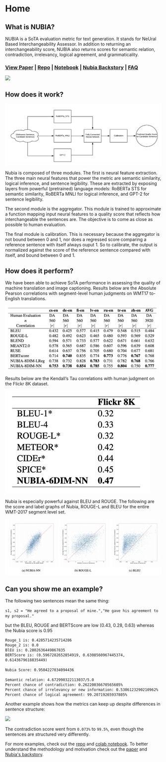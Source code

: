 # Home

## What is NUBIA? 


NUBIA is a SoTA evaluation metric for text generation. It stands for NeUral Based Interchangeability Assessor. In addition to returning an interchangeability score, NUBIA also returns scores for semantic relation, contradiction, irrelevancy, logical agreement, and grammaticality. 

### [View Paper](https://arxiv.org/abs/2004.14667) | [Repo](https://github.com/wl-research/nubia) | [Notebook](https://colab.research.google.com/drive/1_K8pOB8fRRnkBPwlcmvUNHgCr4ur8rFg) | [Nubia Backstory](https://wl-research.github.io/blog/2020/04/29/introducing-nubia.html) | [FAQ](https://github.com/wl-research/nubia/blob/master/FAQ.md)

<img src="images/demo-long-compressed.gif" />

## How does it work? 

<img src="images/flowchart.png" />

Nubia is composed of three modules. The first is neural feature extraction. The three main neural features that power the metric are semantic similarity, logical inference, and sentence legibility. These are extracted by exposing layers from powerful (pretrained) language models: RoBERTa STS for semantic similarity, RoBERTa MNLI for logical inference, and GPT-2 for sentence legibility. 

The second module is the aggregator. This module is trained to approximate a function mapping input neural features to a quality score that reflects how interchangeable the sentences are. The objective is to come as close as possible to human evaluation. 

The final module is calibration. This is necessary because the aggregator is not bound between 0 and 1, nor does a regressed score comparing a reference sentence with itself always ouput 1. So to calibrate, the output is normalized against the score of the reference sentence compared with itself, and bound between 0 and 1. 


## How does it perform? 

We have been able to achieve SoTA performance in assessing the quality of machine translation and image captioning. Results below are the Absolute Pearson correlations with segment-level human judgments on WMT17 to-English translations.

<img src="images/WMT18.png" />

Results below are the Kendall’s Tau correlations with human judgment on the Flickr 8K dataset. 

<img src="images/MT.png" />

Nubia is especially powerful against BLEU and ROUGE. The following are the score and label graphs of Nubia, ROUGE-L and BLEU for the entire WMT-2017 segment level set.

<img src="images/graphs.png" />


## Can you show me an example? 

The following two sentences mean the same thing: 

`s1, s2 = "He agreed to a proposal of mine.","He gave his agreement to my proposal."`

but the BLEU, ROUGE and BERTScore are low (0.43, 0.28, 0.63) whereas the Nubia score is 0.95

```
Rouge_1 is: 0.4285714235714286
Rouge_2 is: 0.0
BlEU is: 0.2802636449867835
BERTScore is: (0.5967282652854919, 0.6308560967445374, 0.6143679618835449)

Nubia Score: 0.9504227034094436

Semantic relation: 4.672990322113037/5.0
Percent chance of contradiction: 0.26220036670565605%
Percent chance of irrelevancy or new information: 0.5306123290210962%
Percent chance of logical agreement: 99.20719265937805%
```

Another example shows how the metrics can keep up despite differences in sentence structure: 

<img src="images/contradiction-demo.gif" />

The contradiction score went from `0.073%` to `99.5%`, even though the sentences are structured very differently. 

For more examples, check out the [repo](https://github.com/wl-research/nubia) and [colab notebook](https://colab.research.google.com/drive/1_K8pOB8fRRnkBPwlcmvUNHgCr4ur8rFg). To better understand the methodology and motivation check out the [paper](https://arxiv.org/abs/2004.14667) and [Nubia's backstory](https://wl-research.github.io/blog/2020/04/29/introducing-nubia.html). 

